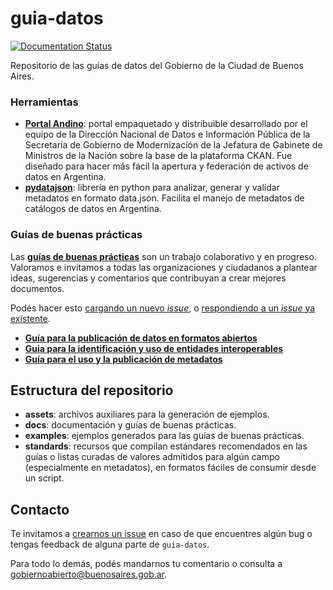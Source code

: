 # guia-datos

[![Documentation Status](http://readthedocs.org/projects/paquete-apertura-datos/badge/?version=stable)](http://paquete-apertura-datos.readthedocs.org/es/stable/?badge=stable)

Repositorio de las guías de datos del Gobierno de la Ciudad de Buenos Aires.

### Herramientas

* **[Portal Andino](https://github.com/datosgobar/portal-andino)**: portal empaquetado y distribuible desarrollado por el equipo de la Dirección Nacional de Datos e Información Pública de la Secretaría de Gobierno de Modernización de la Jefatura de Gabinete de Ministros de la Nación sobre la base de la plataforma CKAN. Fue diseñado para hacer más fácil la apertura y federación de activos de datos en Argentina.
* **[pydatajson](https://github.com/datosgobar/pydatajson)**: librería en python para analizar, generar y validar metadatos en formato data.json. Facilita el manejo de metadatos de catálogos de datos en Argentina.

### Guías de buenas prácticas

Las **[guías de buenas prácticas](http://paquete-apertura-datos.readthedocs.io/es/stable)** son un trabajo colaborativo y en progreso. Valoramos e invitamos a todas las organizaciones y ciudadanos a plantear ideas, sugerencias y comentarios que contribuyan a crear mejores documentos.

Podés hacer esto [cargando un nuevo _issue_](https://github.com/datosgobar/paquete-apertura-datos/issues/new), o [respondiendo a un _issue_ ya existente](https://github.com/datosgobar/paquete-apertura-datos/issues).

* **[Guía para la publicación de datos en formatos abiertos](https://datosgcba.github.io/guia-datos/guia_abiertos)**
* **[Guia para la identificación y uso de entidades interoperables](https://datosgcba.github.io/guia-datos/guia_interoperables/)**
* **[Guía para el uso y la publicación de metadatos](https://datosgcba.github.io/guia-datos/guia_metadatos/)**

## Estructura del repositorio

* **assets**: archivos auxiliares para la generación de ejemplos.
* **docs**: documentación y guías de buenas prácticas.
* **examples**: ejemplos generados para las guías de buenas prácticas.
* **standards**: recursos que compilan estándares recomendados en las guías o listas curadas de valores admitidos para algún campo (especialmente en metadatos), en formatos fáciles de consumir desde un script.

## Contacto

Te invitamos a [crearnos un issue](https://github.com/datosgcba/guia-datos/issues/new) en caso de que encuentres algún bug o tengas feedback de alguna parte de `guia-datos`.

Para todo lo demás, podés mandarnos tu comentario o consulta a [gobiernoabierto@buenosaires.gob.ar](mailto:gobiernoabierto@buenosaires.gob.ar).


